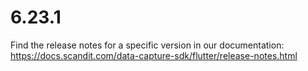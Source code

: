 
# 6.23.1

Find the release notes for a specific version in our documentation: https://docs.scandit.com/data-capture-sdk/flutter/release-notes.html
